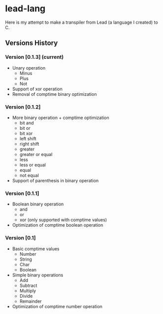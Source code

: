 # lead-lang

Here is my attempt to make a transpiler from Lead (a language I created) to C.

## Versions History

### Version [0.1.3] (current)
- Unary operation
  - Minus
  - Plus
  - Not
- Support of xor operation
- Removal of comptime binary optimization 

### Version [0.1.2] 
- More binary operation + comptime optimization
  - bit and               
  - bit or                
  - bit xor               
  - left shift            
  - right shift          
  - greater             
  - greater or equal     
  - less                 
  - less or equal        
  - equal                 
  - not equal 
- Support of parenthesis in binary operation            

### Version [0.1.1] 
- Boolean binary operation
  - and
  - or
  - xor (only supported with comptime values)
- Optimization of comptime boolean operation

### Version [0.1] 
- Basic comptime values
  - Number
  - String
  - Char
  - Boolean
- Simple binary operations
  - Add
  - Subtract
  - Multiply
  - Divide
  - Remainder
- Optimization of comptime number operation
